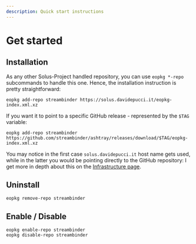 ```yaml
---
description: Quick start instructions
---
```


# Get started

## Installation

As any other Solus-Project handled repository, you can use `eopkg *-repo` subcommands to handle this one. Hence, the installation instruction is pretty straightforward:

```text
eopkg add-repo streambinder https://solus.davidepucci.it/eopkg-index.xml.xz
```

If you want it to point to a specific GitHub release - represented by the `$TAG` variable:

```text
eopkg add-repo streambinder https://github.com/streambinder/ashtray/releases/download/$TAG/eopkg-index.xml.xz
```

You may notice in the first case `solus.davidepucci.it` host name gets used, while in the latter you would be pointing directly to the GitHub repository: I get more in depth about this on the [Infrastructure page](infrastructure.md#packages-free-hosting).

## Uninstall

```text
eopkg remove-repo streambinder
```

## Enable / Disable

```text
eopkg enable-repo streambinder
eopkg disable-repo streambinder
```

